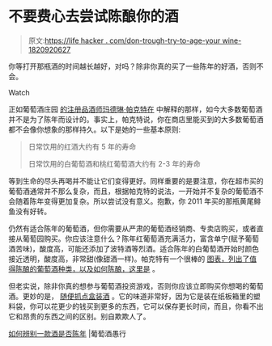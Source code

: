 # 不要费心去尝试陈酿你的酒

> 原文:[https://life hacker . com/don-trough-try-to-age-your wine-1820920627](https://lifehacker.com/dont-bother-trying-to-age-your-wine-1820920627)

你等打开那瓶酒的时间越长越好，对吗？除非你真的买了一些陈年的好酒，否则不会。

Watch

正如葡萄酒庄园 [的注册品酒师玛德琳·帕克特在](http://winefolly.com/tutorial/how-to-tell-if-a-wine-is-age-worthy/) 中解释的那样，如今大多数葡萄酒并不是为了陈年而设计的。事实上，帕克特说，你在商店里能买到的大多数葡萄酒都不会像你想象的那样持久。以下是她的一些基本原则:

> 日常饮用的红酒大约有 5 年的寿命
> 
> 日常饮用的白葡萄酒和桃红葡萄酒大约有 2-3 年的寿命

等到生命的尽头再喝并不能让它们变得更好。同样重要的是要注意，你在超市买的葡萄酒通常并不那么复杂，而且，根据帕克特的说法，一开始并不复杂的葡萄酒不会随着陈年变得更加复杂。所以尝试没有意义。抱歉，你 2011 年买的那瓶黄尾鲱鱼没有好转。

仍然有适合陈年的葡萄酒，但你需要从严肃的葡萄酒经销商、专卖店购买，或者直接从葡萄园购买。你应该注意什么？陈年红葡萄酒充满活力，富含单宁(赋予葡萄酒苦味)，酸度高，可能还添加了波特酒等烈酒。适合陈年的白葡萄酒开始时颜色接近透明，酸度高，非常甜(像甜酒一样)。帕克特有一个很棒的 [图表，列出了值得陈酿的葡萄酒种类，以及如何陈酿，这里是](http://winefolly.com/tutorial/cellar-wine-guide/) 。

但老实说，除非你真的想参与葡萄酒投资游戏，否则你应该立即购买你想喝的葡萄酒。更妙的是， [随便抓点盒装酒](https://lifehacker.com/why-you-should-be-drinking-boxed-wine-1794001928) 。它的味道非常好，因为它是装在纸板箱里的塑料袋，你可以花更少的钱买到更多的东西，它可以保存更长时间，而且，你看不出它和昂贵的东西之间的区别。别自欺欺人了。

[如何辨别一款酒是否陈年](http://winefolly.com/tutorial/how-to-tell-if-a-wine-is-age-worthy/) |葡萄酒愚行
